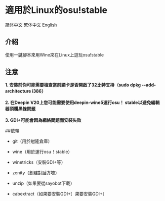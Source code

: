 # 適用於Linux的osu!stable
[简体中文](/README.md) 繁体中文 [English](/English.md)

## 介紹

使用一鍵腳本來用Wine來在Linux上遊玩osu!stable

## 注意

**1. 安裝前你可能需要檢查當前顯卡是否開啟了32比特支持（sudo dpkg --add-architecture i386）<br><br>2. 在Deepin V20上您可能需要使用deepin-wine5運行osu！ stable以避免編輯器頂欄黑條問題<br><br>3. GDI+可能會因為網絡問題而安裝失敗**

##依賴

* git（用於尅隆倉庫）

* wine（用於運行osu！stable）

* winetricks（安裝GDI+等）

* zenity（創建對話方塊）

* unzip（如果要從sayobot下載）

* cabextract（如果要安裝GDI+）果要安裝GDI+）
